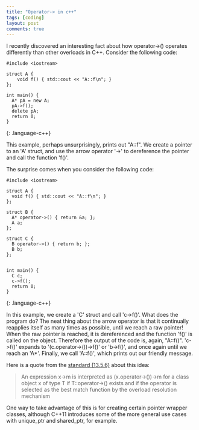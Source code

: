 ```yaml
---
title: "Operator-> in c++"
tags: [coding]
layout: post
comments: true
---
```


I recently discovered an interesting fact about how operator->() operates
differently than other overloads in C++.
Consider the following code:

~~~
#include <iostream>

struct A {
    void f() { std::cout << "A::f\n"; }
};

int main() {
  A* pA = new A;
  pA->f();
  delete pA;
  return 0;
}
~~~
{: .language-c++}

This example, perhaps unsurprisingly, prints out "A::f".
We create a pointer to an 'A' struct, and use the arrow operator '->'
to dereference the pointer and call the function 'f()'.

The surprise comes when you consider the following code:

~~~
#include <iostream>

struct A {
  void f() { std::cout << "A::f\n"; }
};

struct B {
  A* operator->() { return &a; };
  A a;
};

struct C {
  B operator->() { return b; };
  B b;
};


int main() {
  C c;
  c->f();
  return 0;
}

~~~
{: .language-c++}

In this example, we create a 'C' struct and call 'c->f()'.
What does the program do?
The neat thing about the arrow operator is that it continually reapplies itself
as many times as possible, until we reach a raw pointer!
When the raw pointer is reached, it is dereferenced and the function 'f()' is
called on the object.
Therefore the output of the code is, again, "A::f()".
'c->f()' expands to '(c.operator->())->f()' or 'b->f()',
and once again until we reach an 'A*'.
Finally, we call 'A::f()', which prints out our friendly message.

Here is a quote from the
[standard (13.5.6)](http://www.open-std.org/jtc1/sc22/wg21/docs/papers/2005/n1905.pdf) about this idea:

> An  expression  x->m is interpreted as (x.operator->())->m for a class
  object x of type T if T::operator->() exists and if  the  operator  is
  selected as the best match function by the overload resolution mechanism

One way to take advantage of this is for creating certain pointer wrapper
classes, although C++11 introduces some of the more general use cases with unique_ptr and shared_ptr, for example.


